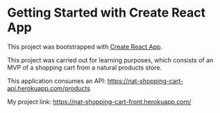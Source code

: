 # Getting Started with Create React App

This project was bootstrapped with [Create React App](https://github.com/facebook/create-react-app).

This project was carried out for learning purposes, which consists of an MVP of a shopping cart from a natural products store.

This application consumes an API: https://nat-shopping-cart-api.herokuapp.com/products

My project link: https://nat-shopping-cart-front.herokuapp.com/





